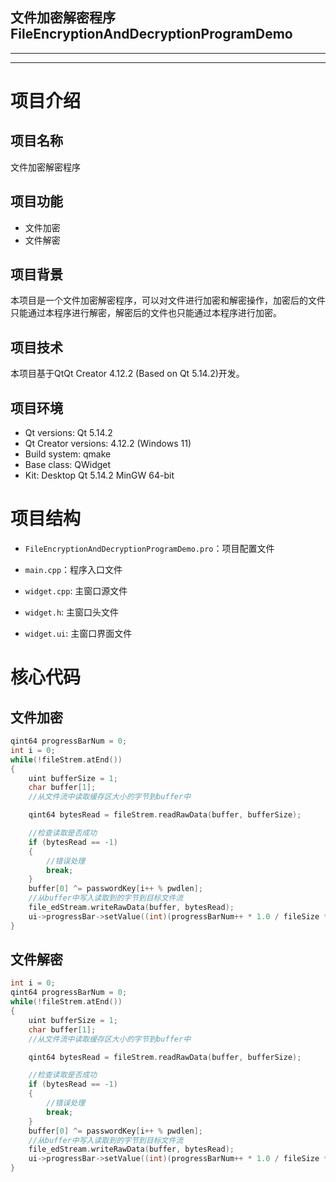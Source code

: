文件加密解密程序FileEncryptionAndDecryptionProgramDemo
---
---
---

# 项目介绍

## 项目名称

文件加密解密程序

## 项目功能

- 文件加密
- 文件解密

## 项目背景

本项目是一个文件加密解密程序，可以对文件进行加密和解密操作，加密后的文件只能通过本程序进行解密，解密后的文件也只能通过本程序进行加密。

## 项目技术

本项目基于QtQt Creator 4.12.2 (Based on Qt 5.14.2)开发。

## 项目环境

- Qt versions: Qt 5.14.2
- Qt Creator versions: 4.12.2 (Windows 11)
- Build system: qmake
- Base class: QWidget
- Kit: Desktop Qt 5.14.2 MinGW 64-bit


# 项目结构

- `FileEncryptionAndDecryptionProgramDemo.pro`：项目配置文件

- `main.cpp`：程序入口文件

- `widget.cpp`: 主窗口源文件

- `widget.h`: 主窗口头文件

- `widget.ui`: 主窗口界面文件


# 核心代码

## 文件加密

```cpp
qint64 progressBarNum = 0;
int i = 0;
while(!fileStrem.atEnd())
{
    uint bufferSize = 1;
    char buffer[1];
    //从文件流中读取缓存区大小的字节到buffer中

    qint64 bytesRead = fileStrem.readRawData(buffer, bufferSize);

    //检查读取是否成功
    if (bytesRead == -1)
    {
        //错误处理
        break;
    }
    buffer[0] ^= passwordKey[i++ % pwdlen];
    //从buffer中写入读取到的字节到目标文件流
    file_edStream.writeRawData(buffer, bytesRead);
    ui->progressBar->setValue((int)(progressBarNum++ * 1.0 / fileSize * 79));
}
```

## 文件解密

```cpp
int i = 0;
qint64 progressBarNum = 0;
while(!fileStrem.atEnd())
{
    uint bufferSize = 1;
    char buffer[1];
    //从文件流中读取缓存区大小的字节到buffer中

    qint64 bytesRead = fileStrem.readRawData(buffer, bufferSize);

    //检查读取是否成功
    if (bytesRead == -1)
    {
        //错误处理
        break;
    }
    buffer[0] ^= passwordKey[i++ % pwdlen];
    //从buffer中写入读取到的字节到目标文件流
    file_edStream.writeRawData(buffer, bytesRead);
    ui->progressBar->setValue((int)(progressBarNum++ * 1.0 / fileSize * 79));
}


```